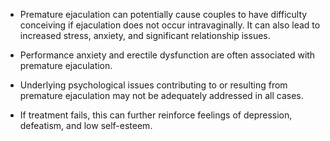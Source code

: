 - Premature ejaculation can potentially cause couples to have difficulty conceiving if ejaculation does not occur intravaginally. It can also lead to increased stress, anxiety, and significant relationship issues.

- Performance anxiety and erectile dysfunction are often associated with premature ejaculation.

- Underlying psychological issues contributing to or resulting from premature ejaculation may not be adequately addressed in all cases.

- If treatment fails, this can further reinforce feelings of depression, defeatism, and low self-esteem.
